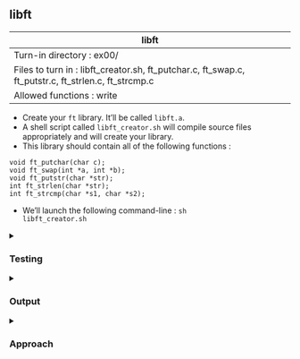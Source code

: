 ## libft

|               libft        |
|---------------------------------|
| Turn-in directory : ex00/       |
| Files to turn in : libft_creator.sh, ft_putchar.c, ft_swap.c, ft_putstr.c, ft_strlen.c, ft_strcmp.c |
| Allowed functions : write       |

- Create your <code>ft</code> library. It’ll be called <code>libft.a</code>.
- A shell script called <code>libft_creator.sh</code> will compile source files appropriately and will create your library.
- This library should contain all of the following functions :
```
void ft_putchar(char c);
void ft_swap(int *a, int *b);
void ft_putstr(char *str);
int ft_strlen(char *str);
int ft_strcmp(char *s1, char *s2);
```
- We’ll launch the following command-line :
<code>sh libft_creator.sh</code>

<details>

<summary><h3>Testing</h3></summary>

- Run <code>sh libft_creator.sh</code> in the terminal. 
- It should have created a <code>libft.a</code> file. 
- Check that the functions can be accessed via <code>libft.a</code> by first compiling a test program: <code>gcc ft.h main.c libft.a</code>
	- <a href=main.c>main.c</a> contains code to use all five functions. 
- Execute the program using <code>./a.out</code>

</details>

<details>
<summary><h3>Output</h3></summary>

<pre><code>a
abc
3
2
1
0</code></pre>

</details>

<details>
<summary><h3>Approach</h3></summary>

The <code>.c</code> files are simply taken from the previous exercises:
- <a href=../../c00/00_ft_putchar>ft_putchar</a>
- <a href=../../c01/02_ft_swap>ft_swap</a>
- <a href=../../c01/05_ft_putstr>ft_putstr</a>
- <a href=../../c01/06_ft_strlen>ft_strlen</a>
- <a href=../../c03/00_ft_strcmp>ft_strcmp</a>

The last <a href=libft_creator.sh>file</a> required <a href=.sh></a> contains the commands to create a static library called <code>libft</code>. 

<code>#!/bin/sh</code> is used at the start to ensure that bash is used to execute the script. 

Now, if the <code>libft</code> library already exist, we will remove it before we recreate it: 
<pre><code>rm -f libft.a</code></pre>

Next, we compile the <code>.c</code> files containing the functions we want in our library. We use the usual flags with <code>gcc</code> to compile. This step will produce the object files (<code>.o</code>) from all the <code>.c</code> files. This compiling step is different to the one we'd previously done because we want the <code>.c</code> files to be compiled but not linked: this is indicated with the <code>-c</code> flag.
<pre><code>gcc -Wall -Wextra -Werror -c ft_putchar.c ft_swap.c ft_putstr.c ft_strlen.c ft_strcmp.c</code></pre>

After that, the static library <code>libft.a</code> is created using the object files:
<code>ar rc libft.a ft_putchar.o ft_swap.o ft_putstr.o ft_strlen.o ft_strcmp.o</code>

<code>ar</code> creates, modifies or extracts from archives. In this case, a library is essentially a collection/archive of <code>.o</code> files but organised in a specific way. <code>rc</code> are additional flags:
- <code>c</code> creates the archive if it does not already exist. Without this flag, the archive would still be created but a warning would be issued as well.
- <code>r</code> inserts the object files into the archive (with replacement). By doing this with replacement, any older object files in the library are updated with new object files, though this is not critical here since we'd earlier deleted <code>libft.a</code> if it existed and contained older object files.

Finally, we tidy up the workspace by deleting the intermediate/temporary files i.e., the object files:
<code>rm -f ft_putchar.o ft_swap.o ft_putstr.o ft_strlen.o ft_strcmp.o</code>

</details>

